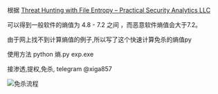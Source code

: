 根据 [Threat Hunting with File Entropy – Practical Security Analytics LLC](https://practicalsecurityanalytics.com/file-entropy/)

可以得到一般软件的熵值为 4.8 - 7.2 之间 ，而恶意软件熵值会大于7.2。

由于网上找不到计算熵值的例子,所以写了这个快速计算免杀的熵值py

使用方法 python 熵.py exp.exe

接渗透,提权,免杀, telegram @xiga857

![免杀流程](https://github.com/xigagas/python-ms/assets/139865587/0c9f4561-9ead-40c8-a077-a96f6dce95b0)
